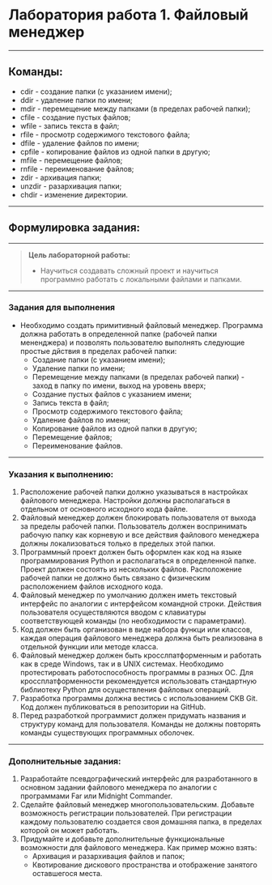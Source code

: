 # Лаборатория работа 1. Файловый менеджер


___
## Команды:
+ cdir - создание папки (с указанием имени);
+ ddir - удаление папки по имени;
+ mdir - перемещение между папками (в пределах рабочей папки);
+ cfile - создание пустых файлов;
+ wfile - запись текста в файл;
+ rfile - просмотр содержимого текстового файла;
+ dfile - удаление файлов по имени;
+ cpfile - копирование файлов из одной папки в другую;
+ mfile - перемещение файлов;
+ rnfile - переименование файлов;
+ zdir - архивация папки;
+ unzdir - разархивация папки;
+ chdir - изменение директории.



___
## Формулировка задания:
___
> **Цель лабораторной работы:** 
> + Научиться создавать сложный проект и научиться программно работать с локальными файлами и папками.
___
### Задания для выполнения
+ Необходимо создать примитивный файловый менеджер. Программа должна работать в определенной папке (рабочей папки мененджера) и позволять пользователю выполнять следующие простые дйствия в пределах рабочей папки:
  + Создание папки (с указанием имени);
  + Удаление папки по имени; 
  + Перемещение между папками (в пределах рабочей папки) - заход в папку по имени, выход на уровень вверх; 
  + Создание пустых файлов с указанием имени; 
  + Запись текста в файл; 
  + Просмотр содержимого текстового файла; 
  + Удаление файлов по имени; 
  + Копирование файлов из одной папки в другую; 
  + Перемещение файлов; 
  + Переименование файлов.
___
### Указания к выполнению:
1. Расположение рабочей папки должно указываться в настройках файлового менеджера. Настройки должны располагаться в отдельном от основного исходного кода файле.
2. Файловый менеджер должен блокировать пользователя от выхода за пределы рабочей папки. Пользователь должен воспринимать рабочую папку как корневую и все действия файлового менеджера должны локализоваться только в пределых этой папки.
3. Программный проект должен быть оформлен как код на языке программирования Python и располагаться в определенной папке. Проект должен состоять из нескольких файлов. Расположение рабочей папки не должно быть связано с физическим расположением файлов исходного кода. 
4. Файловый менеджер по умолчанию должен иметь текстовый интерфейс по аналогии с интерфейсом командной строки. Действия пользователя осуществляются вводом с клавиатуры соответствующей команды (по необходимости с параметрами).
5. Код должен быть организован в виде набора функци или классов, каждая операция файлового менеджера должна быть реализована в отдельной функции или методе класса.
6. Файловый менеджер должен быть кросслпатформенным и работать как в среде Windows, так и в UNIX системах. Необходимо протестировать работоспособность программы в разных OC. Для кроссплатформенности рекомендуется использовать стандартную библиотеку Python для осуществления файловых операций.
7. Разработка программы должна вестись с использованием СКВ Git. Код должен публиковаться в репозитории на GitHub.
8. Перед разработкой программист должен придумать названия и структуру команд для пользователя. Команды не должны повторять команды существующих программных оболочек.
___
### Дополнительные задания:
1. Разработайте псевдографический интерфейс для разработанного в основном задании файлового менеджера по аналогии с программами Far или Midnight Commander.
2. Сделайте файловый менеджер многопользовательским. Добавьте возможность регистрации пользователей. При регистрации каждому пользователю создается своя домашняя папка, в пределах которой он может работать.
3. Придумайте и добавьте дополнительные функциональные возможности для файлового менеджера. Как пример можно взять:
   + Архивация и разархивация файлов и папок; 
   + Квотирование дискового пространства и отображение занятого оставшегося места.